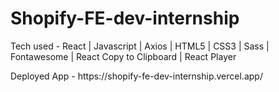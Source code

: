 # Shopify-FE-dev-internship

<p> Tech used - React | Javascript | Axios | HTML5 | CSS3 | Sass | Fontawesome | React Copy to Clipboard | React Player</p>

<p>Deployed App - https://shopify-fe-dev-internship.vercel.app/</p>
